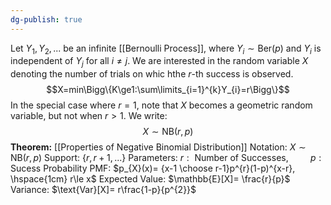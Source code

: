 ```yaml
---
dg-publish: true
---
```

Let $Y_{1}, Y_{2}, ...$ be an infinite [[Bernoulli Process]], where $Y_{i}\sim \text{Ber}(p)$ and $Y_i$ is independent of $Y_{j}$ for all $i\ne j$. We are interested in the random variable $X$ denoting the number of trials on whic hthe $r$-th success is observed.
$$X=min\Bigg\{K\ge1:\sum\limits_{i=1}^{k}Y_{i}=r\Bigg\}$$
In the special case where $r=1$, note that $X$ becomes a geometric random variable, but not when $r>1$. We write:
$$X\sim \text{NB}(r, p)$$
**Theorem:** [[Properties of Negative Binomial Distribution]]
Notation:  $X\sim \text{NB}(r, p)$
Support:  $\{r,r+1,...\}$
Parameters:  $r:\text{ Number of Successes,}\hspace{1cm} p:\text{ Sucess Probability}$
PMF:  $p_{X}(x)= {x-1 \choose r-1}p^{r}(1-p)^{x-r}, \hspace{1cm} r\le x$
Expected Value: $\mathbb{E}[X]= \frac{r}{p}$
Variance: $\text{Var}[X]= r\frac{1-p}{p^{2}}$
